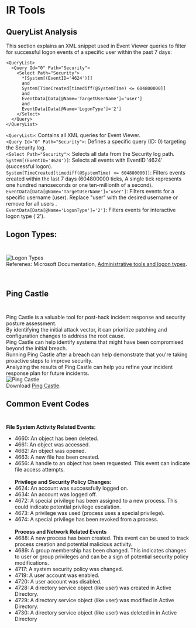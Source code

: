 
# IR Tools

## QueryList Analysis

This section explains an XML snippet used in Event Viewer queries to filter for successful logon events of a specific user within the past 7 days:

```
<QueryList>
  <Query Id="0" Path="Security">
    <Select Path="Security">
      *[System[(EventID='4624')]]
      and
      System[TimeCreated[timediff(@SystemTime) <= 604800000]]
      and
      EventData[Data[@Name='TargetUserName']='user']
      and
      EventData[Data[@Name='LogonType']='2']
    </Select>
  </Query>
</QueryList>

```

```<QueryList>```:  Contains all XML queries for Event Viewer. <br/>
```<Query Id="0" Path="Security">```: Defines a specific query (ID: 0) targeting the Security log. <br/>
```<Select Path="Security">```: Selects all data from the Security log path. <br/>
```System[(EventID='4624')]```: Selects all events with EventID '4624' (successful logon). <br/>
```System[TimeCreated[timediff(@SystemTime) <= 604800000]]```: Filters events created within the last 7 days (604800000 ticks, A single tick represents one hundred nanoseconds or one ten-millionth of a second). <br/>
```EventData[Data[@Name='TargetUserName']='user']```: Filters events for a specific username (user). Replace "user" with the desired username or remove for all users . <br/>
```EventData[Data[@Name='LogonType']='2']```: Filters events for interactive logon type ('2'). <br/>

## Logon Types: <br/> <br/>
![Logon Types](https://github.com/shlomo120/IR_Tools/blob/687cc421ca23207c129ee34f7bd4d7d6a4846a64/Logon%20Types.png) <br/> 
Referenes: Microsoft Documentation, [Administrative tools and logon types](https://learn.microsoft.com/en-us/windows-server/identity/securing-privileged-access/reference-tools-logon-types).

<br/>

## Ping Castle <br/> <br/> 
Ping Castle is a valuable tool for post-hack incident response and security posture assessment. <br/> 
By identifying the initial attack vector, it can prioritize patching and configuration changes to address the root cause. <br/> 
Ping Castle can help identify systems that might have been compromised beyond the initial breach. <br/> 
Running Ping Castle after a breach can help demonstrate that you're taking proactive steps to improve security. <br/> 
Analyzing the results of Ping Castle can help you refine your incident response plan for future incidents. <br/> 
![Ping Castle](https://www.pingcastle.com/wp/wp-content/uploads/2018/09/ipad1-e1536782462467.png) <br/> 
Download [Ping Castle](https://www.pingcastle.com/).

## Common Event Codes <br/> <br/>
**File System Activity Related Events:** <br/>
* 4660: An object has been deleted. <br/>
* 4661: An object was accessed. <br/>
* 4662: An object was opened. <br/>
* 4663: A new file has been created. <br/>
* 4656: A handle to an object has been requested. This event can indicate file access attempts. <br/> <br/>
**Privilege and Security Policy Changes:** <br/>
* 4624: An account was successfully logged on. <br/>
* 4634: An account was logged off. <br/>
* 4672: A special privilege has been assigned to a new process. This could indicate potential privilege escalation. <br/>
* 4673: A privilege was used (process uses a special privilege). <br/>
* 4674: A special privilege has been revoked from a process. <br/> <br/>
**Process and Network Related Events** <br/>
* 4688: A new process has been created. This event can be used to track process creation and potential malicious activity. <br/>
* 4689: A group membership has been changed. This indicates changes to user or group privileges and can be a sign of potential security policy modifications. <br/>
* 4717: A system security policy was changed. <br/>
* 4719: A user account was enabled. <br/>
* 4720: A user account was disabled. <br/>
* 4728: A directory service object (like user) was created in Active Directory. <br/> 
* 4729: A directory service object (like user) was modified in Active Directory.<br/> 
* 4730: A directory service object (like user) was deleted in in Active Directory <br/>





